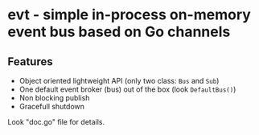 # evt - simple in-process on-memory event bus based on Go channels

## Features
 - Object oriented lightweight API (only two class: `Bus` and `Sub`)
 - One default event broker (bus) out of the box (look `DefaultBus()`)
 - Non blocking publish
 - Gracefull shutdown

Look "doc.go" file for details. 

